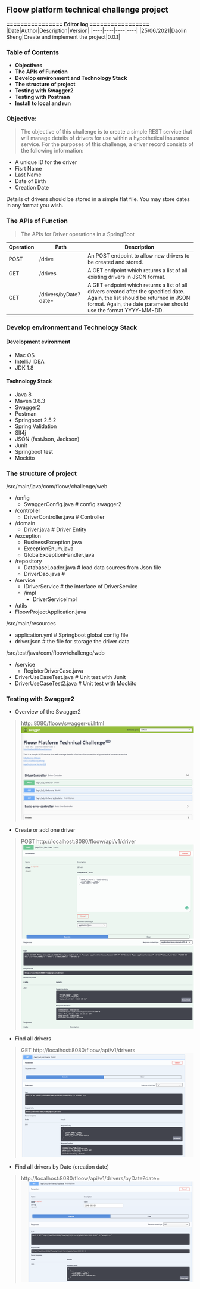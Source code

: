 ## Floow platform technical challenge project

**================ Editor log =================**
|Date|Author|Description|Version|
|----|----|----|----|
|25/06/2021|Daolin Sheng|Create and implement the project|0.0.1|


### Table of Contents
- **Objectives**
- **The APIs of Function**
- **Develop environment and Technology Stack**
- **The structure of project**
- **Testing with Swagger2**
- **Testing with Postman**
- **Install to local and run**


### Objective:
> The objective of this challenge is to create a simple REST service that will manage details of drivers for use
within a hypothetical insurance service. For the purposes of this challenge, a driver record consists of the
following information:
- A unique ID for the driver
- Fisrt Name
- Last Name
- Date of Birth
- Creation Date

Details of drivers should be stored in a simple flat file. You may store dates in any format you wish.

### The APIs of Function
> The APIs for Driver operations in a SpringBoot

|Operation|Path| Description|
|----|----|----|
|POST|/drive  | An POST endpoint to allow new drivers to be created and stored. |
|GET |/drives | A GET endpoint which returns a list of all existing drivers in JSON format.|
|GET |/drivers/byDate?date=<date>|A GET endpoint which returns a list of all drivers created after the specified date. Again, the list should be returned in JSON format. Again, the date parameter should use the format YYYY-MM-DD.|


### Develop environment and Technology Stack
#### Development evironment
- Mac OS
- IntelliJ IDEA
- JDK 1.8

#### Technology Stack
- Java 8
- Maven 3.6.3
- Swagger2
- Postman
- Springboot 2.5.2
- Spring Validation
- Slf4j
- JSON (fastJson, Jackson)
- Junit
- Springboot test
- Mockito

### The structure of project
/src/main/java/com/floow/challenge/web
  - /onfig
     - SwaggerConfig.java # config swagger2 
  - /controller
     - DriverController.java # Controller
  - /domain
     - Driver.java     # Driver Entity
  - /exception
     - BusinessException.java  
     - ExceptionEnum.java
     - GlobalExceptionHandler.java
  - /repository
     - DatabaseLoader.java  # load data sources from Json file
     - DriverDao.java       #
  - /service
     - IDriverService       # the interface of DriverService
     - /impl
        - DriverServiceImpl
  - /utils
  - FloowProjectApplication.java
  
/src/main/resources
  - application.yml  # Springboot global config file
  - driver.json      # the file for storage the driver data
  
/src/test/java/com/floow/challenge/web
  - /service
     - RegisterDriverCase.java
  - DriverUseCaseTest.java      # Unit test with Junit
  - DriverUseCaseTest2.java     # Unit test with Mockito

### Testing with Swagger2
- Overview of the Swagger2
> http:<localhost>:8080/floow/swagger-ui.html
![image0](images/0-overview.png)

- Create or add one driver
> POST http://localhost:8080/floow/api/v1/driver
![image1](images/1-create%20driver-0.png) 
![image1](images/1-create%20driver-1.png)        
 
- Find all drivers
> GET http://localhost:8080/floow/api/v1/drivers
![image2](images/2-find%20all.png)

- Find all drivers by Date (creation date)
> http://localhost:8080/floow/api/v1/drivers/byDate?date=<Date>
![image3](images/3-find%20all%20by%20date.png)



